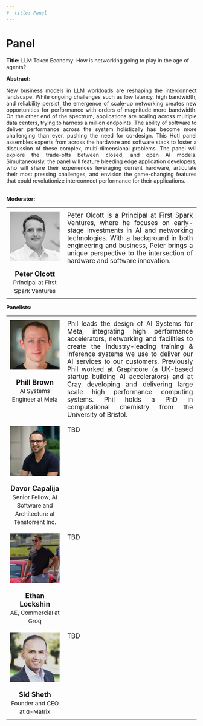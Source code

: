 ```yaml
---
#  title: Panel
---
```

# Panel


**Title:** LLM Token Economy: How is networking going to play in the age of agents?

**Abstract:** 
<div style="text-align: justify; text-indent: 0em;">
New business models in LLM workloads are reshaping the interconnect landscape. While ongoing challenges such as low latency, high bandwidth, and reliability persist, the emergence of scale-up networking creates new opportunities for performance with orders of magnitude more bandwidth. On the other end of the spectrum, applications are scaling across multiple data centers, trying to harness a million endpoints. The ability of software to deliver performance across the system holistically has become more challenging than ever, pushing the need for co-design. This HotI panel assembles experts from across the hardware and software stack to foster a discussion of these complex, multi-dimensional problems. The panel will explore the trade-offs between closed, and open AI models. Simultaneously, the panel will feature bleeding edge application developers, who will share their experiences leveraging current hardware, articulate their most pressing challenges, and envision the game-changing features that could revolutionize interconnect performance for their applications. 
</div>
<br>

**Moderator:** 

<table style="width: 100%; border-collapse: collapse;">
    <tbody>
        <tr style="vertical-align: top; text-align: left;">
        <td style="width: 30%; padding: 10px; border: none; text-align: center; font-size: 1.3em;">
            <img src="/assets/img/Peter_Olcott.jpg" alt="Peter Olcott" style="width: 150px; height: auto; display: block; margin-left: auto; margin-right: auto;">
            <br>
            <strong>Peter Olcott</strong><br>
            <small>Principal at First Spark Ventures</small>
        </td>
        <td style="width: 70%; padding: 10px; border: none; text-align: justify;  font-size: 1.2em;">
            Peter Olcott is a Principal at First Spark Ventures, where he focuses on early-stage investments in AI and networking technologies. With a background in both engineering and business, Peter brings a unique perspective to the intersection of hardware and software innovation.
        </td>
        </tr>
    </tbody>
</table>

**Panelists:**

<table style="width: 100%; border-collapse: collapse;">
  <tbody>
    <!-- Phill Brown -->
    <tr style="vertical-align: top;">
      <td style="width: 30%; padding: 10px; text-align: center; font-size: 1.3em;">
        <img src="assets/img/Phil_Brown_Headshot.jpg" alt="Phill Brown" style="width: 150px; height: auto; display: block; margin: 0 auto;"><br>
        <strong>Phill Brown</strong><br>
        <small>AI Systems Engineer at Meta</small>
      </td>
      <td style="width: 70%; padding: 10px; text-align: justify; font-size: 1.2em;">
        Phil leads the design of AI Systems for Meta, integrating high performance accelerators, networking and facilities to create the industry-leading training & inference systems we use to deliver our AI services to our customers. Previously Phil worked at Graphcore (a UK-based startup building AI accelerators) and at Cray developing and delivering large scale high performance computing systems. Phil holds a PhD in computational chemistry from the University of Bristol.
      </td>
    </tr>
    <!-- Davor Capalija -->
    <tr style="vertical-align: top;">
      <td style="width: 25%; padding: 10px; text-align: center; font-size: 1.3em;">
        <img src="assets/img/davor.jpg" alt="Davor Capalija" style="width: 150px; height: auto; display: block; margin: 0 auto;"><br>
        <strong>Davor Capalija</strong><br>
        <small>Senior Fellow, AI Software and Architecture at Tenstorrent Inc.</small>
      </td>
      <td style="width: 75%; padding: 10px; font-size: 1.2em;">
        TBD
      </td>
    </tr>
    <!-- Ethan Lockshin -->
    <tr style="vertical-align: top;">
      <td style="width: 25%; padding: 10px; text-align: center; font-size: 1.3em;">
        <img src="assets/img/ethan.jpeg" alt="Ethan Lockshin" style="width: 150px; height: auto; display: block; margin: 0 auto;"><br>
        <strong>Ethan Lockshin</strong><br>
        <small>AE, Commercial at Groq</small>
      </td>
      <td style="width: 75%; padding: 10px; font-size: 1.2em;">
        TBD
      </td>
    </tr>
    <!-- Sid Sheth -->
    <tr style="vertical-align: top;">
      <td style="width: 25%; padding: 10px; text-align: center; font-size: 1.3em;">
        <img src="assets/img/sid.jpeg" alt="Sid Sheth" style="width: 150px; height: auto; display: block; margin: 0 auto;"><br>
        <strong>Sid Sheth</strong><br>
        <small>Founder and CEO at d-Matrix</small>
      </td>
      <td style="width: 75%; padding: 10px; font-size: 1.2em;">
        TBD
      </td>
    </tr>
  </tbody>
</table>
